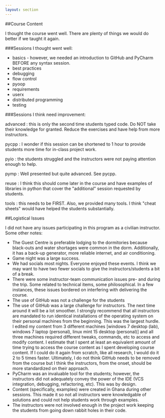 ```yaml
---
layout: section
---
```

##Course Content

I thought the course went well. There are plenty of things we would do better if we
taught it again.

###Sessions I thought went well:

- basics - however, we needed an introduction to GitHub and PyCharm BEFORE any syntax
session.
- best practices
- debugging
- flow control
- pyoop
- requirements
- userx
- distributed programming
- testing

###Sessions I think need improvement:

advanced
: this is only the second time students typed code. Do NOT take their
knowledge for granted. Reduce the exercises and have help from more instructors.

pycpp
: I wonder if this session can be shortened to 1 hour to provide students
more time for in-class project work.

pyio
: the students struggled and the instructors were not paying attention
enough to help.

pymp
: Well presented but quite advanced. See pycpp.

reuse
: I think this should come later in the course and have examples of
libraries in python that cover the \"additional\" session requested by students.

tools
: this needs to be FIRST. Also, we provided many tools. I think
\"cheat sheets\" would have helped the students substantially.

##Logistical Issues

I did not have any issues participating in this program as a civilian
instructor. Some other notes:

- The Guest Centre is preferable lodging to the dormitories because black-outs
and water shortages were common in the dorm. Additionally, it has a
back-up generator, more reliable internet, and air conditioning.
- Game night was a large success.
- We had socials most nights. Everyone enjoyed these events. I think we may want
to have two fewer socials to give the instructors/students a bit of a break.
- There were some instructor-team communication issues pre- and during the trip.
Some related to technical items, some philosophical.  In a few instances, these issues
bordered on interfering with delivering the course.
- The use of GitHub was not a challenge for the students
- The use of GitHub was a large challenge for instructors. The next time around
it will be a lot smoother. I strongly recommend that all instructors are
mandated to run identical installations of the operating system on their
personal machines from the beginning. This was the largest hurdle. I edited my
content from 3 different machines [windows 7 desktop (lab), windows 7 laptop
(personal), linux mint 15 desktop (personal)] and all three machines required
different tweaks, commands, etc to access and modify content. I estimate that I
spent at least an equivalent amount of time trying to access the course content
as I spent developing course content. If I could do it again from scratch, like
all research, I would do it 2 to 5 times faster. Ultimately, I do not think
GitHub needs to be removed from the course but I think the instructors, from the
onset, should be more standardized on their approach.
- PyCharm was an invaluable tool for the students; however, the instructors did
not adequately convey the power of the IDE (VCS integration, debugging,
refactoring, etc). This was by design.
- Content (specifically, examples) were created in Ghana during other sessions.
This made it so not all instructors were knowledgable of solutions and could not
help students work through examples.
- The instructors were not involved enough in the project work keeping the
students from going down rabbit holes in their code.

